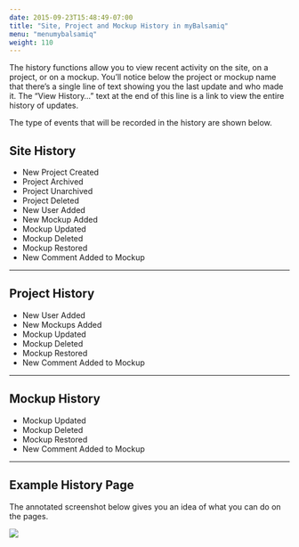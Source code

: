 ```yaml
---
date: 2015-09-23T15:48:49-07:00
title: "Site, Project and Mockup History in myBalsamiq"
menu: "menumybalsamiq"
weight: 110
---
```


The history functions allow you to view recent activity on the site, on a project, or on a mockup. You’ll notice below the project or mockup name that there’s a single line of text showing you the last update and who made it. The “View History…” text at the end of this line is a link to view the entire history of updates.

The type of events that will be recorded in the history are shown below.

## Site History

*   New Project Created
*   Project Archived
*   Project Unarchived
*   Project Deleted
*   New User Added
*   New Mockup Added
*   Mockup Updated
*   Mockup Deleted
*   Mockup Restored
*   New Comment Added to Mockup

---
## Project History

*   New User Added
*   New Mockups Added
*   Mockup Updated
*   Mockup Deleted
*   Mockup Restored
*   New Comment Added to Mockup

---
## Mockup History

*   Mockup Updated
*   Mockup Deleted
*   Mockup Restored
*   New Comment Added to Mockup

---
## Example History Page

The annotated screenshot below gives you an idea of what you can do on the pages.

![](//media.balsamiq.com/img/support/docs/myb/project-history.png)
